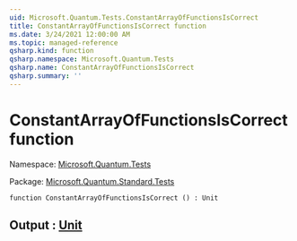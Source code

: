 ```yaml
---
uid: Microsoft.Quantum.Tests.ConstantArrayOfFunctionsIsCorrect
title: ConstantArrayOfFunctionsIsCorrect function
ms.date: 3/24/2021 12:00:00 AM
ms.topic: managed-reference
qsharp.kind: function
qsharp.namespace: Microsoft.Quantum.Tests
qsharp.name: ConstantArrayOfFunctionsIsCorrect
qsharp.summary: ''
---
```


# ConstantArrayOfFunctionsIsCorrect function

Namespace: [Microsoft.Quantum.Tests](xref:Microsoft.Quantum.Tests)

Package: [Microsoft.Quantum.Standard.Tests](https://nuget.org/packages/Microsoft.Quantum.Standard.Tests)




```qsharp
function ConstantArrayOfFunctionsIsCorrect () : Unit
```


## Output : [Unit](xref:microsoft.quantum.lang-ref.unit)

